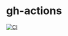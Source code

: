 # gh-actions

[![CI](https://github.com/MasterDevOpsDemos/gh-actions/actions/workflows/blank.yml/badge.svg)](https://github.com/MasterDevOpsDemos/gh-actions/actions/workflows/blank.yml)
